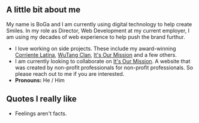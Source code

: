 ## A little bit about me

My name is BoGa and I am currently using digital technology to help create Smiles. In my role as Director, Web Development at my current employer, I am using my decades of web experience to help push the brand furthur. 

* I love working on side projects. These include my award-winning [Corriente Latina](https://corrientelatina.com/), [WuTang Clan](https://wutangclan.net/), [It's Our Mission](https://itsourmission.org/) and a few others.
* I am currently looking to collaborate on [It's Our Mission](https://itsourmission.org/). A website that was created by non-profit professionals for non-profit professionals. So please reach out to me if you are interested.
* __Pronouns:__ He / Him


## Quotes I really like
* Feelings aren't facts.
